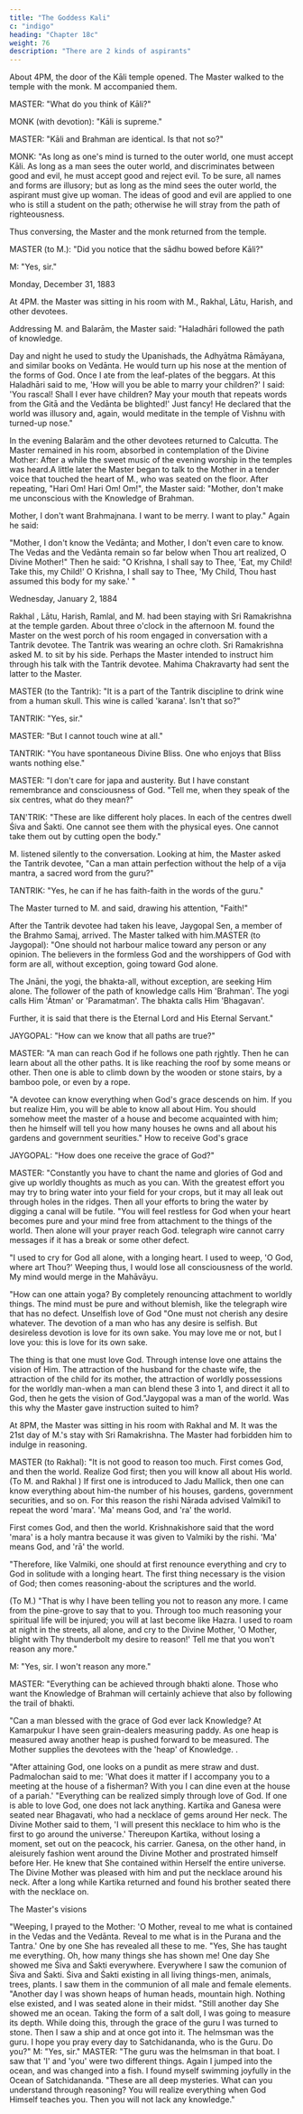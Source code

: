 ```yaml
---
title: "The Goddess Kali"
c: "indigo"
heading: "Chapter 18c"
weight: 76
description: "There are 2 kinds of aspirants"
---
```



About 4PM, the door of the Kāli temple opened. The Master walked to the temple with the monk. M accompanied them. 

<!-- Entering the inner chamber, the Master prostrate himself reverently before the image. The monk, with folded hands, also bowed his head repeatedly before Kāli. -->

MASTER: "What do you think of Kāli?"

MONK (with devotion): "Kāli is supreme."

MASTER: "Kāli and Brahman are identical. Is that not so?"

MONK: "As long as one's mind is turned to the outer world, one must accept Kāli. As long as a man sees the outer world, and discriminates between good and evil, he must accept good and reject evil. To be sure, all names and forms are illusory; but as long as the mind sees the outer world, the aspirant must give up woman. The ideas of good and evil are applied to one who is still a student on the path; otherwise he will stray from the path of righteousness.

Thus conversing, the Master and the monk returned from the temple.

MASTER (to M.): "Did you notice that the sādhu bowed before Kāli?"

M: "Yes, sir."

Monday, December 31, 1883

At 4PM. the Master was sitting in his room with M., Rakhal, Lātu, Harish, and other devotees.

Addressing M. and Balarām, the Master said: "Haladhāri followed the path of knowledge.

Day and night he used to study the Upanishads, the Adhyātma Rāmāyana, and similar books on Vedānta. He would turn up his nose at the mention of the forms of God. Once
I ate from the leaf-plates of the beggars. At this Haladhāri said to me, 'How will you be able to marry your children?' I said: 'You rascal! Shall I ever have children? May your mouth that repeats words from the Gitā and the Vedānta be blighted!' Just fancy! He declared that the world was illusory and, again, would meditate in the temple of Vishnu with turned-up nose."

In the evening Balarām and the other devotees returned to Calcutta. The Master remained in his room, absorbed in contemplation of the Divine Mother: After a while the
sweet music of the evening worship in the temples was heard.A little later the Master began to talk to the Mother in a tender voice that touched the
heart of M., who was seated on the floor. After repeating, "Hari Om! Hari Om! Om!", the
Master said: "Mother, don't make me unconscious with the Knowledge of Brahman.

Mother, I don't want Brahmajnana. I want to be merry. I want to play." Again he said:

"Mother, I don't know the Vedānta; and Mother, I don't even care to know. The Vedas and the Vedānta remain so far below when Thou art realized, O Divine Mother!" Then he said: "O Krishna, I shall say to Thee, 'Eat, my Child! Take this, my Child!' O Krishna, I shall say to Thee, 'My Child, Thou hast assumed this body for my sake.' "


Wednesday, January 2, 1884

Rakhal , Lātu, Harish, Ramlal, and M. had been staying with Sri Ramakrishna at the temple garden. About three o'clock in the afternoon M. found the Master on the west
porch of his room engaged in conversation with a Tantrik devotee. The Tantrik was wearing an ochre cloth. Sri Ramakrishna asked M. to sit by his side. Perhaps the Master
intended to instruct him through his talk with the Tantrik devotee. Mahima Chakravarty
had sent the latter to the Master.

MASTER (to the Tantrik): "It is a part of the Tantrik discipline to drink wine from a human skull. This wine is called 'karana'. Isn't that so?"

TANTRIK: "Yes, sir."

MASTER: "But I cannot touch wine at all."

TANTRlK: "You have spontaneous Divine Bliss. One who enjoys that Bliss wants nothing
else."

MASTER: "I don't care for japa and austerity. But I have constant remembrance and
consciousness of God.
"Tell me, when they speak of the six centres, what do they mean?"

TAN'TRIK: "These are like different holy places. In each of the centres dwell Śiva and
Śakti. One cannot see them with the physical eyes. One cannot take them out by
cutting open the body."

M. listened silently to the conversation. Looking at him, the Master asked the Tantrik
devotee, "Can a man attain perfection without the help of a vija mantra, a sacred word
from the guru?"

TANTRIK: "Yes, he can if he has faith-faith in the words of the guru."

The Master turned to M. and said, drawing his attention, "Faith!"

After the Tantrik devotee had taken his leave, Jaygopal Sen, a member of the Brahmo Samaj, arrived. The Master talked with him.MASTER (to Jaygopal): "One should not harbour malice toward any person or any opinion. The believers in the formless God and the worshippers of God with form are all,
without exception, going toward God alone.

The Jnāni, the yogi, the bhakta-all, without exception, are seeking Him alone. The follower of the path of knowledge calls Him
'Brahman'. The yogi calls Him 'Ātman' or 'Paramatman'. The bhakta calls Him
'Bhagavan'. 

Further, it is said that there is the Eternal Lord and His Eternal Servant."

JAYGOPAL: "How can we know that all paths are true?"

MASTER: "A man can reach God if he follows one path rjghtly. Then he can learn about all the other paths. It is like reaching the roof by some means or other. Then one is able to climb down by the wooden or stone stairs, by a bamboo pole, or even by a rope.

"A devotee can know everything when God's grace descends on him. If you but realize Him, you will be able to know all about Him. You should somehow meet the master of a house and become acquainted with him; then he himself will tell you how many houses he owns and all about his gardens and government seurities."
How to receive God's grace 

JAYGOPAL: "How does one receive the grace of God?"

MASTER: "Constantly you have to chant the name and glories of God and give up worldly thoughts as much as you can. With the greatest effort you may try to bring water into
your field for your crops, but it may all leak out through holes in the ridges. Then all your efforts to bring the water by digging a canal will be futile.
"You will feel restless for God when your heart becomes pure and your mind free from attachment to the things of the world. Then alone will your prayer reach God.
telegraph wire cannot carry messages if it has a break or some other defect.


"I used to cry for God all alone, with a longing heart. I used to weep, 'O God, where art Thou?' Weeping thus, I would lose all consciousness of the world. My mind would merge
in the Mahāvāyu.


"How can one attain yoga? By completely renouncing attachment to worldly things. The mind must be pure and without blemish, like the telegraph wire that has no defect.
Unselfish love of God "One must not cherish any desire whatever. The devotion of a man who has any desire
is selfish. But desireless devotion is love for its own sake. You may love me or not, but
I love you: this is love for its own sake.

The thing is that one must love God. Through intense love one attains the vision of Him. The attraction of the husband for the chaste wife, the attraction of the child for its
mother, the attraction of worldly possessions for the worldly man-when a man can blend these 3 into 1, and direct it all to God, then he gets the vision of God."Jaygopal was a man of the world. Was this why the Master gave instruction suited to him?

At 8PM, the Master was sitting in his room with Rakhal and M. It was the 21st day of M.'s stay with Sri Ramakrishna. The Master had forbidden
him to indulge in reasoning.

MASTER (to Rakhal): "It is not good to reason too much. First comes God, and then the world. Realize God first; then you will know all about His world. (To M. and Rakhal ) If
first one is introduced to Jadu Mallick, then one can know everything about him-the number of his houses, gardens, government securities, and so on. For this reason the
rishi Nārada advised Valmiki1 to repeat the word 'mara'. 'Ma' means God, and 'ra' the world. 

First comes God, and then the world. Krishnakishore said that the word 'mara' is a holy mantra because it was given to Valmiki by the rishi. 'Ma' means God, and 'rā' the
world. 

"Therefore, like Valmiki, one should at first renounce everything and cry to God in
solitude with a longing heart. The first thing necessary is the vision of God; then comes
reasoning-about the scriptures and the world.

(To M.) "That is why I have been telling you not to reason any more. I came from the pine-grove to say that to you. Through too much reasoning your spiritual life will be
injured; you will at last become like Hazra. I used to roam at night in the streets, all alone, and cry to the Divine Mother, 'O Mother, blight with Thy thunderbolt my desire to reason!' Tell me that you won't reason any more."

M: "Yes, sir. I won't reason any more."

MASTER: "Everything can be achieved through bhakti alone. Those who want the Knowledge of Brahman will certainly achieve that also by following the trail of bhakti.

"Can a man blessed with the grace of God ever lack Knowledge? At Kamarpukur I have seen grain-dealers measuring paddy. As one heap is measured away another heap is pushed forward to be measured. The Mother supplies the devotees with the 'heap' of Knowledge. .

"After attaining God, one looks on a pundit as mere straw and dust. Padmalochan said
to me: 'What does it matter if I accompany you to a meeting at the house of a
fisherman? With you I can dine even at the house of a pariah.'
"Everything can be realized simply through love of God. If one is able to love God, one
does not lack anything. Kartika and Ganesa were seated near Bhagavati, who had a
necklace of gems around Her neck. The Divine Mother said to them, 'I will present this
necklace to him who is the first to go around the universe.' Thereupon Kartika, without
losing a moment, set out on the peacock, his carrier. Ganesa, on the other hand, in aleisurely fashion went around the Divine Mother and prostrated himself before Her. He
knew that She contained within Herself the entire universe. The Divine Mother was
pleased with him and put the necklace around his neck. After a long while Kartika
returned and found his brother seated there with the necklace on.

The Master's visions

"Weeping, I prayed to the Mother: 'O Mother, reveal to me what is contained in the
Vedas and the Vedānta. Reveal to me what is in the Purana and the Tantra.' One by one
She has revealed all these to me.
"Yes, She has taught me everything. Oh, how many things she has shown me! One day
She showed me Śiva and Śakti everywhere. Everywhere I saw the comunion of Śiva
and Śakti. Śiva and Śakti existing in all living things-men, animals, trees, plants. I saw
them in the communion of all male and female elements.
"Another day I was shown heaps of human heads, mountain high. Nothing else existed,
and I was seated alone in their midst.
"Still another day She showed me an ocean. Taking the form of a salt doll, I was going
to measure its depth. While doing this, through the grace of the guru I was turned to
stone. Then I saw a ship and at once got into it.
The helmsman was the guru. I hope you pray every day to Satchidananda, who is the
Guru. Do you?"
M: "Yes, sir."
MASTER: "The guru was the helmsman in that boat. I saw that 'I' and 'you' were two
different things. Again I jumped into the ocean, and was changed into a fish. I found
myself swimming joyfully in the Ocean of Satchidananda.
"These are all deep mysteries. What can you understand through reasoning? You will
realize everything when God Himself teaches you. Then you will not lack any
knowledge."


